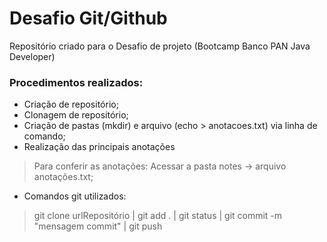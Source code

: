 # Desafio Git/Github

Repositório criado para o Desafio de projeto (Bootcamp Banco PAN Java Developer)

### Procedimentos realizados:
 - Criação de repositório;
 - Clonagem de repositório;
 - Criação de pastas (mkdir) e arquivo (echo > anotacoes.txt) via linha de comando;
 - Realização das principais anotações
 > Para conferir as anotações: Acessar a pasta notes -> arquivo anotações.txt;
 - Comandos git utilizados:
 > git clone urlRepositório | git add . | git status | git commit -m "mensagem commit" | git push
